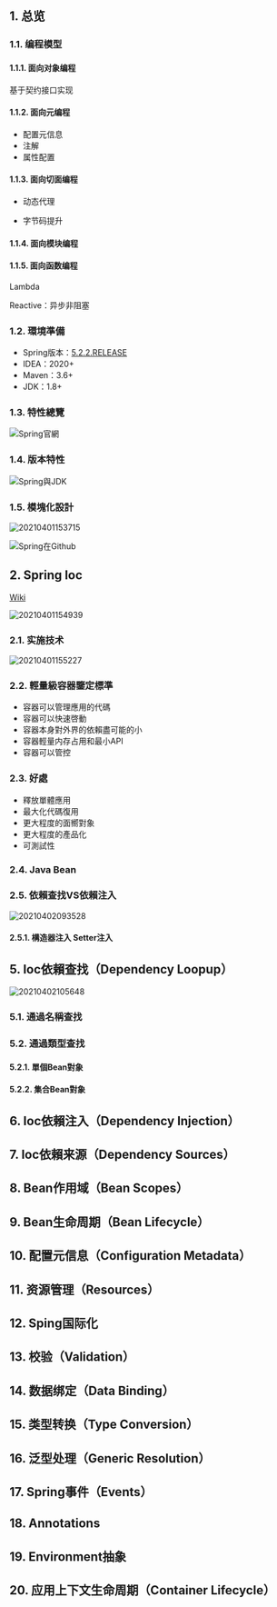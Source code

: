 
## 1. 总览

### 1.1. 编程模型

#### 1.1.1. 面向对象编程

基于契约接口实现

#### 1.1.2. 面向元编程

- 配置元信息
- 注解
- 属性配置

#### 1.1.3. 面向切面编程

- 动态代理

- 字节码提升

#### 1.1.4. 面向模块编程

#### 1.1.5. 面向函数编程

  Lambda

  Reactive：异步非阻塞

### 1.2. 環境準備

- Spring版本：[5.2.2.RELEASE](https://codeload.github.com/spring-projects/spring-framework/zip/refs/tags/v5.2.2.RELEASE)
- IDEA：2020+
- Maven：3.6+
- JDK：1.8+

### 1.3. 特性總覽

![Spring官網](https://abram.oss-cn-shanghai.aliyuncs.com/blog/drunkard/20210401151821.png)

### 1.4. 版本特性

![Spring與JDK](https://abram.oss-cn-shanghai.aliyuncs.com/blog/drunkard/20210401153124.png)

### 1.5. 模塊化設計

![20210401153715](https://abram.oss-cn-shanghai.aliyuncs.com/blog/drunkard/20210401153715.png)

![Spring在Github](https://abram.oss-cn-shanghai.aliyuncs.com/blog/drunkard/20210401153824.png)

## 2. Spring Ioc

[Wiki](https://en.wikipedia.org/wiki/Inversion_of_control)

![20210401154939](https://abram.oss-cn-shanghai.aliyuncs.com/blog/drunkard/20210401154939.png)

### 2.1. 实施技术

![20210401155227](https://abram.oss-cn-shanghai.aliyuncs.com/blog/drunkard/20210401155227.png)

### 2.2. 輕量級容器鑒定標準

- 容器可以管理應用的代碼
- 容器可以快速啓動
- 容器本身對外界的依賴盡可能的小
- 容器輕量内存占用和最小API
- 容器可以管控

### 2.3. 好處

- 釋放單體應用
- 最大化代碼復用
- 更大程度的面嚮對象
- 更大程度的產品化
- 可測試性

### 2.4. Java Bean

### 2.5. 依賴查找VS依賴注入

![20210402093528](https://abram.oss-cn-shanghai.aliyuncs.com/blog/drunkard/20210402093528.png)

#### 2.5.1. 構造器注入 Setter注入

## 5. Ioc依賴查找（Dependency Loopup）

![20210402105648](https://abram.oss-cn-shanghai.aliyuncs.com/blog/drunkard/20210402105648.png)

### 5.1. 通過名稱查找


### 5.2. 通過類型查找

#### 5.2.1. 單個Bean對象

#### 5.2.2. 集合Bean對象


## 6. Ioc依賴注入（Dependency Injection）



## 7. Ioc依賴来源（Dependency Sources）



## 8. Bean作用域（Bean Scopes）



## 9. Bean生命周期（Bean Lifecycle）



## 10. 配置元信息（Configuration Metadata）



## 11. 资源管理（Resources）



## 12. Sping国际化



## 13. 校验（Validation）



## 14. 数据绑定（Data Binding）



## 15. 类型转换（Type Conversion）



## 16. 泛型处理（Generic Resolution）



## 17. Spring事件（Events）



## 18. Annotations



## 19. Environment抽象



## 20. 应用上下文生命周期（Container Lifecycle）



